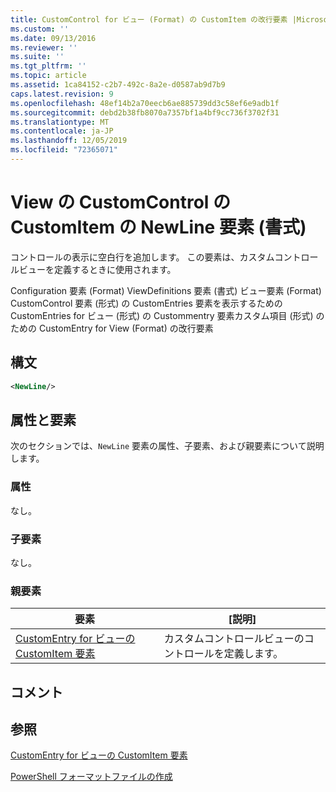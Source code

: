 ```yaml
---
title: CustomControl for ビュー (Format) の CustomItem の改行要素 |Microsoft Docs
ms.custom: ''
ms.date: 09/13/2016
ms.reviewer: ''
ms.suite: ''
ms.tgt_pltfrm: ''
ms.topic: article
ms.assetid: 1ca84152-c2b7-492c-8a2e-d0587ab9d7b9
caps.latest.revision: 9
ms.openlocfilehash: 48ef14b2a70eecb6ae885739dd3c58ef6e9adb1f
ms.sourcegitcommit: debd2b38fb8070a7357bf1a4bf9cc736f3702f31
ms.translationtype: MT
ms.contentlocale: ja-JP
ms.lasthandoff: 12/05/2019
ms.locfileid: "72365071"
---
```

# <a name="newline-element-for-customitem-for-customcontrol-for-view-format"></a>View の CustomControl の CustomItem の NewLine 要素 (書式)

コントロールの表示に空白行を追加します。 この要素は、カスタムコントロールビューを定義するときに使用されます。

Configuration 要素 (Format) ViewDefinitions 要素 (書式) ビュー要素 (Format) CustomControl 要素 (形式) の CustomEntries 要素を表示するための CustomEntries for ビュー (形式) の Custommentry 要素カスタム項目 (形式) のための CustomEntry for View (Format) の改行要素

## <a name="syntax"></a>構文

```xml
<NewLine/>
```

## <a name="attributes-and-elements"></a>属性と要素

次のセクションでは、`NewLine` 要素の属性、子要素、および親要素について説明します。

### <a name="attributes"></a>属性

なし。

### <a name="child-elements"></a>子要素

なし。

### <a name="parent-elements"></a>親要素

|要素|[説明]|
|-------------|-----------------|
|[CustomEntry for ビューの CustomItem 要素](./customitem-element-for-customentry-for-customcontrol-for-view-format.md)|カスタムコントロールビューのコントロールを定義します。|

## <a name="remarks"></a>コメント

## <a name="see-also"></a>参照

[CustomEntry for ビューの CustomItem 要素](./customitem-element-for-customentry-for-customcontrol-for-view-format.md)

[PowerShell フォーマットファイルの作成](./writing-a-powershell-formatting-file.md)
